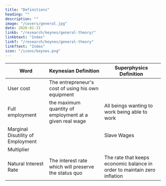 ```yaml
---
title: "Definitions"
heading: ""
description: ""
image: "/covers/general.jpg"
date: 2020-01-31
linkb: "/research/keynes/general-theory/"
linkbtext: "Index"
linkf: "/research/keynes/general-theory"
linkftext: "Index"
icon: "/icons/keynes.png"
---
```


Word | Keynesian Definition | Superphysics Definition
--- | --- | ---  
User cost | The entrepreneur's cost of using his own equipment | 
Full employment | the maximum quantity of employment at a given real wage | All beings wanting to work being able to work 
Marginal Disutility of Employment | | Slave Wages
Multiplier | | 
Natural Interest Rate | The interest rate which will preserve the status quo | The rate that keeps economic balance in order to maintain zero inflation
